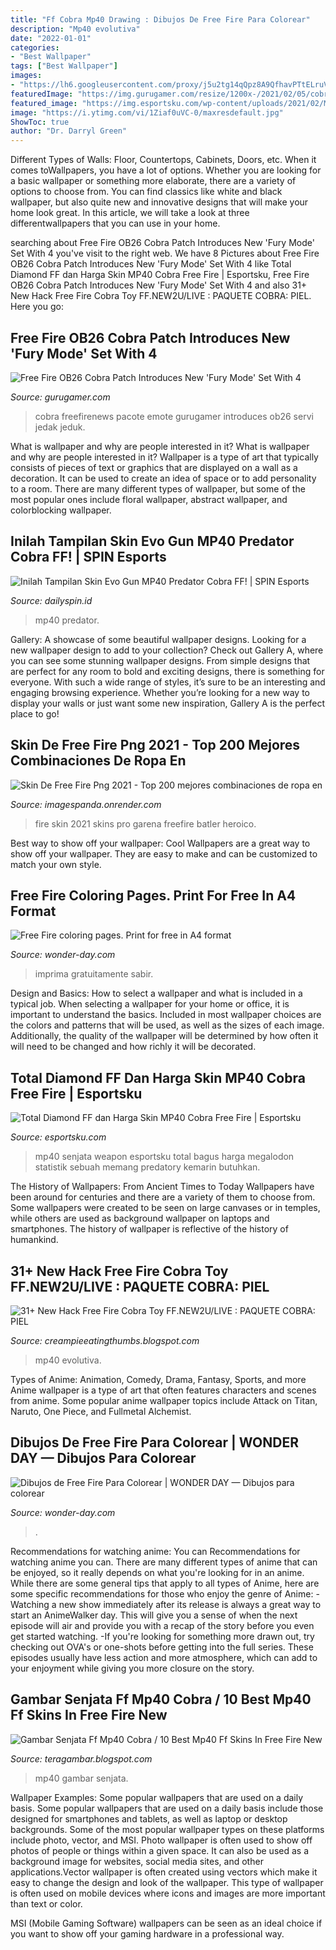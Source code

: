 ```yaml
---
title: "Ff Cobra Mp40 Drawing : Dibujos De Free Fire Para Colorear"
description: "Mp40 evolutiva"
date: "2022-01-01"
categories:
- "Best Wallpaper"
tags: ["Best Wallpaper"]
images:
- "https://lh6.googleusercontent.com/proxy/j5u2tg14qQpz8A9QfhavPTtELruVvNjOqmF2YU9zi2hEyRCS9F1UTrR7KRMIT2xKkYyxY71NOPWdxWrEMIhE4DrD93mu5hiqIKAIjwREhNOM8EpxWRsAoeRunAMiQX6jTEs=w1200-h630-p-k-no-nu"
featuredImage: "https://img.gurugamer.com/resize/1200x-/2021/02/05/cobra-furia1-ff-1068x601-f7be.jpg"
featured_image: "https://img.esportsku.com/wp-content/uploads/2021/02/MP40-Level-7.jpg"
image: "https://i.ytimg.com/vi/1Ziaf0uVC-0/maxresdefault.jpg"
ShowToc: true
author: "Dr. Darryl Green"
---
```



Different Types of Walls: Floor, Countertops, Cabinets, Doors, etc.
When it comes toWallpapers, you have a lot of options. Whether you are looking for a basic wallpaper or something more elaborate, there are a variety of options to choose from. You can find classics like white and black wallpaper, but also quite new and innovative designs that will make your home look great. In this article, we will take a look at three differentwallpapers that you can use in your home.

	

		
searching about Free Fire OB26 Cobra Patch Introduces New &#039;Fury Mode&#039; Set With 4 you've visit to the right web. We have 8 Pictures about Free Fire OB26 Cobra Patch Introduces New &#039;Fury Mode&#039; Set With 4 like Total Diamond FF dan Harga Skin MP40 Cobra Free Fire | Esportsku, Free Fire OB26 Cobra Patch Introduces New &#039;Fury Mode&#039; Set With 4 and also 31+ New Hack Free Fire Cobra Toy FF.NEW2U/LIVE : PAQUETE COBRA: PIEL. Here you go:
		
    
## Free Fire OB26 Cobra Patch Introduces New &#039;Fury Mode&#039; Set With 4

<img loading=lazy src="https://img.gurugamer.com/resize/1200x-/2021/02/05/cobra-furia1-ff-1068x601-f7be.jpg" onerror="this.onerror=null;this.src='https://tse1.mm.bing.net/th?id=OIP.ioQ-7cnuROJpOvFKOQPJxQHaEK&amp;pid=15.1';" alt="Free Fire OB26 Cobra Patch Introduces New &#039;Fury Mode&#039; Set With 4">

_Source: gurugamer.com_

>cobra freefirenews pacote emote gurugamer introduces ob26 servi jedak jeduk. 

	

What is wallpaper and why are people interested in it?
What is wallpaper and why are people interested in it?
Wallpaper is a type of art that typically consists of pieces of text or graphics that are displayed on a wall as a decoration. It can be used to create an idea of space or to add personality to a room. There are many different types of wallpaper, but some of the most popular ones include floral wallpaper, abstract wallpaper, and colorblocking wallpaper.

    
## Inilah Tampilan Skin Evo Gun MP40 Predator Cobra FF! | SPIN Esports

<img loading=lazy src="https://dailyspin.id/wp-content/uploads/2021/02/SKIN-EVO-GUN.jpg" onerror="this.onerror=null;this.src='https://tse1.mm.bing.net/th?id=OIP._SSaXTBXM_yL0S43jLnW3QHaEK&amp;pid=15.1';" alt="Inilah Tampilan Skin Evo Gun MP40 Predator Cobra FF! | SPIN Esports">

_Source: dailyspin.id_

>mp40 predator. 

	

Gallery: A showcase of some beautiful wallpaper designs.
Looking for a new wallpaper design to add to your collection? Check out Gallery A, where you can see some stunning wallpaper designs. From simple designs that are perfect for any room to bold and exciting designs, there is something for everyone. With such a wide range of styles, it’s sure to be an interesting and engaging browsing experience. Whether you’re looking for a new way to display your walls or just want some new inspiration, Gallery A is the perfect place to go!





	
	
    
## Skin De Free Fire Png 2021 - Top 200 Mejores Combinaciones De Ropa En

<img loading=lazy src="https://img.gurugamer.com/resize/740x-/2021/02/05/untitled-2fba.png" onerror="this.onerror=null;this.src='https://tse3.mm.bing.net/th?id=OIP.8It9zu4g5Cs7L_3XphIvxwHaEK&amp;pid=15.1';" alt="Skin De Free Fire Png 2021 - Top 200 mejores combinaciones de ropa en">

_Source: imagespanda.onrender.com_

>fire skin 2021 skins pro garena freefire batler heroico. 

	

Best way to show off your wallpaper:
Cool Wallpapers are a great way to show off your wallpaper. They are easy to make and can be customized to match your own style.

    
## Free Fire Coloring Pages. Print For Free In A4 Format

<img loading=lazy src="https://wonder-day.com/wp-content/uploads/2021/04/wonder-day-free-fire-64-768x979.jpg" onerror="this.onerror=null;this.src='https://tse2.mm.bing.net/th?id=OIP.SID1NGdkPu-sMQw5wW15DgHaJc&amp;pid=15.1';" alt="Free Fire coloring pages. Print for free in A4 format">

_Source: wonder-day.com_

>imprima gratuitamente sabir. 

	

Design and Basics: How to select a wallpaper and what is included in a typical job.
When selecting a wallpaper for your home or office, it is important to understand the basics. Included in most wallpaper choices are the colors and patterns that will be used, as well as the sizes of each image. Additionally, the quality of the wallpaper will be determined by how often it will need to be changed and how richly it will be decorated.

    
## Total Diamond FF Dan Harga Skin MP40 Cobra Free Fire | Esportsku

<img loading=lazy src="https://img.esportsku.com/wp-content/uploads/2021/02/MP40-Level-7.jpg" onerror="this.onerror=null;this.src='https://tse3.mm.bing.net/th?id=OIP._WjtPrMmkoLWf8JBgz7dQAHaCh&amp;pid=15.1';" alt="Total Diamond FF dan Harga Skin MP40 Cobra Free Fire | Esportsku">

_Source: esportsku.com_

>mp40 senjata weapon esportsku total bagus harga megalodon statistik sebuah memang predatory kemarin butuhkan. 

	

The History of Wallpapers: From Ancient Times to Today
Wallpapers have been around for centuries and there are a variety of them to choose from. Some wallpapers were created to be seen on large canvases or in temples, while others are used as background wallpaper on laptops and smartphones. The history of wallpaper is reflective of the history of humankind.

    
## 31+ New Hack Free Fire Cobra Toy FF.NEW2U/LIVE : PAQUETE COBRA: PIEL

<img loading=lazy src="https://i.ytimg.com/vi/1Ziaf0uVC-0/maxresdefault.jpg" onerror="this.onerror=null;this.src='https://tse2.mm.bing.net/th?id=OIP.42wwFHAn9gE6nM0JZloEQQHaEK&amp;pid=15.1';" alt="31+ New Hack Free Fire Cobra Toy FF.NEW2U/LIVE : PAQUETE COBRA: PIEL">

_Source: creampieeatingthumbs.blogspot.com_

>mp40 evolutiva. 

	

Types of Anime: Animation, Comedy, Drama, Fantasy, Sports, and more
Anime wallpaper is a type of art that often features characters and scenes from anime. Some popular anime wallpaper topics include Attack on Titan, Naruto, One Piece, and Fullmetal Alchemist.

    
## Dibujos De Free Fire Para Colorear | WONDER DAY — Dibujos Para Colorear

<img loading=lazy src="https://wonder-day.com/wp-content/uploads/2021/04/wonder-day-free-fire-60-1536x960.jpg" onerror="this.onerror=null;this.src='https://tse2.mm.bing.net/th?id=OIP.xA0XUPDUJoXtx6xnVrv7mAHaEo&amp;pid=15.1';" alt="Dibujos de Free Fire Para Colorear | WONDER DAY — Dibujos para colorear">

_Source: wonder-day.com_

>. 

	

Recommendations for watching anime: You can
Recommendations for watching anime you can. There are many different types of anime that can be enjoyed, so it really depends on what you're looking for in an anime. While there are some general tips that apply to all types of Anime, here are some specific recommendations for those who enjoy the genre of Anime: 
-Watching a new show immediately after its release is always a great way to start an AnimeWalker day. This will give you a sense of when the next episode will air and provide you with a recap of the story before you even get started watching. 
-If you're looking for something more drawn out, try checking out OVA's or one-shots before getting into the full series. These episodes usually have less action and more atmosphere, which can add to your enjoyment while giving you more closure on the story.

    
## Gambar Senjata Ff Mp40 Cobra / 10 Best Mp40 Ff Skins In Free Fire New

<img loading=lazy src="https://lh6.googleusercontent.com/proxy/j5u2tg14qQpz8A9QfhavPTtELruVvNjOqmF2YU9zi2hEyRCS9F1UTrR7KRMIT2xKkYyxY71NOPWdxWrEMIhE4DrD93mu5hiqIKAIjwREhNOM8EpxWRsAoeRunAMiQX6jTEs=w1200-h630-p-k-no-nu" onerror="this.onerror=null;this.src='https://tse4.mm.bing.net/th?id=OIP.XDDaH5GcRiS2NCmuZVv2lAHaD4&amp;pid=15.1';" alt="Gambar Senjata Ff Mp40 Cobra / 10 Best Mp40 Ff Skins In Free Fire New">

_Source: teragambar.blogspot.com_

>mp40 gambar senjata. 

	

Wallpaper Examples: Some popular wallpapers that are used on a daily basis.
Some popular wallpapers that are used on a daily basis include those designed for smartphones and tablets, as well as laptop or desktop backgrounds. Some of the most popular wallpaper types on these platforms include photo, vector, and MSI. 
Photo wallpaper is often used to show off photos of people or things within a given space. It can also be used as a background image for websites, social media sites, and other applications.Vector wallpaper is often created using vectors which make it easy to change the design and look of the wallpaper. This type of wallpaper is often used on mobile devices where icons and images are more important than text or color. 

MSI (Mobile Gaming Software) wallpapers can be seen as an ideal choice if you want to show off your gaming hardware in a professional way.

